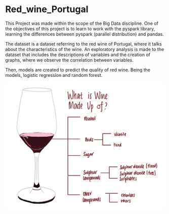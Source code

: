 # Red_wine_Portugal

This Project was made within the scope of the Big Data discipline. 
One of the objectives of this project is to learn to work with the pyspark library, learning the differences between pyspark (parallel distribution) and pandas. 

The dataset is a dataset referring to the red wine of Portugal, where it talks about the characteristics of the wine. An exploratory analysis is made to the dataset that includes the descriptions of variables and the creation of graphs, where we observe the correlation between variables.  

Then, models are created to predict the quality of red wine. Being the models, logistic regression and random forest.

![Alt text](https://github.com/rubenAlbuquerque/Red_wine_Portugal/blob/main/wine.png)
